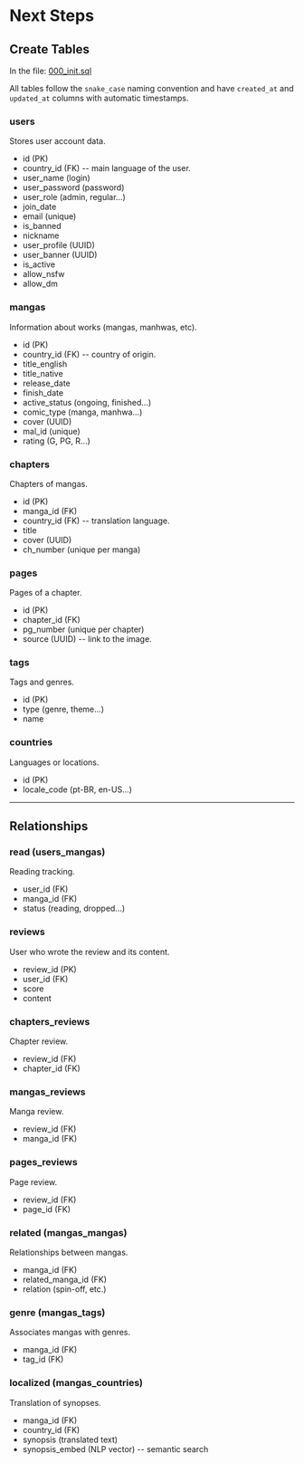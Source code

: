# Next Steps

## Create Tables

In the file:
[000_init.sql](../mugennodb/database/migrations/000_init.sql)

All tables follow the `snake_case` naming convention and have `created_at` and `updated_at` columns with automatic timestamps.

### users

Stores user account data.

* id (PK)
* country_id (FK)  -- main language of the user.
* user_name (login)
* user_password (password)
* user_role (admin, regular...)
* join_date
* email (unique)
* is_banned
* nickname
* user_profile (UUID)
* user_banner (UUID)
* is_active
* allow_nsfw
* allow_dm

### mangas

Information about works (mangas, manhwas, etc).

* id (PK)
* country_id (FK) -- country of origin.
* title_english
* title_native
* release_date
* finish_date
* active_status (ongoing, finished...)
* comic_type (manga, manhwa...)
* cover (UUID)
* mal_id (unique)
* rating (G, PG, R...)

### chapters

Chapters of mangas.

* id (PK)
* manga_id (FK)
* country_id (FK) -- translation language.
* title
* cover (UUID)
* ch_number (unique per manga)

### pages

Pages of a chapter.

* id (PK)
* chapter_id (FK)
* pg_number (unique per chapter)
* source (UUID) -- link to the image.

### tags

Tags and genres.

* id (PK)
* type (genre, theme...)
* name

### countries

Languages or locations.

* id (PK)
* locale_code (pt-BR, en-US...)

---

## Relationships

### read (users_mangas)

Reading tracking.

* user_id (FK)
* manga_id (FK)
* status (reading, dropped...)

### reviews

User who wrote the review and its content.

* review_id (PK)
* user_id (FK)
* score
* content

### chapters_reviews

Chapter review.

* review_id (FK)
* chapter_id (FK)

### mangas_reviews

Manga review.

* review_id (FK)
* manga_id (FK)

### pages_reviews

Page review.

* review_id (FK)
* page_id (FK)

### related (mangas_mangas)

Relationships between mangas.

* manga_id (FK)
* related_manga_id (FK)
* relation (spin-off, etc.)

### genre (mangas_tags)

Associates mangas with genres.

* manga_id (FK)
* tag_id (FK)

### localized (mangas_countries)

Translation of synopses.

* manga_id (FK)
* country_id (FK)
* synopsis (translated text)
* synopsis_embed (NLP vector) -- semantic search
